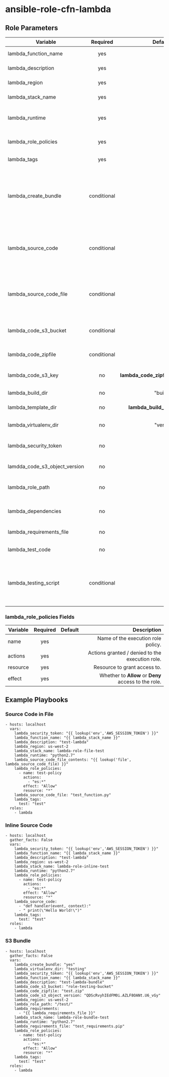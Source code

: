 # ansible-role-cfn-lambda

## Role Parameters
| Variable        | Required           | Default  | Description |
| ------------- |:--------------:| -----:| -------------------------------------------------------------------------:|
| lambda_function_name | yes | | The name to use with the lambda function. |
| lambda_description | yes | | A brief description of the lambda function. |
| lambda_region | yes | | Region to deploy the lambda function into. |
| lambda_stack_name | yes | | Name of the CloudFormation stack. |
| lambda_runtime | yes | | Runtime for the lambda function. Only python runtimes are currently supported. |
| lambda_role_policies | yes | | List of policies to apply to the lambda execution role. |
| lambda_tags | yes | | List of tags to apply to the CloudFormation stack |
| lambda_create_bundle | conditional | | If the lambda function has external dependencies, <strong>yes</strong> instructs role to package them in a virtual environment. Required if <strong>lambda_source_code</strong> and <strong>lambda_source_code_file</strong> are not defined. |
| lambda_source_code | conditional | | Inline source code for lambda function. Required if <strong>lambda_source_code_file</strong> and <strong>lambda_create_bundle</strong> are not defined. |
| lambda_source_code_file | conditional | | File containing the source code to use with the lambda function. Required if <strong>lambda_source_code</strong> and <strong>lambda_create_bundle</strong> are not defined. |
| lambda_code_s3_bucket | conditional | | If deploying a packaged bundle to s3, use the this bucket. Required if creating bundle. |
| lambda_code_zipfile | conditional | | Name of the zip file to build / upload. Required if creating bundle. |
| lambda_code_s3_key | no | <strong>lambda_code_zipfile</strong> | S3 key for bundled zipfile. Used for creating a bundle. |
| lambda_build_dir | no | "build" | Name of directory to place build related files. |
| lambda_template_dir | no | <strong>lambda_build_dir</strong> | Name of directory to place rendered templates. |
| lambda_virtualenv_dir | no | "venv" | Name of virtual environment into which to build function package. |
| lambda_security_token | no | | If a security token is used for the deployment, define it here. |
| lamdda_code_s3_object_version | no | | Version of s3 object for lambda function bundle to use. |
| lambda_role_path | no | | If desired, path to use for the lambda execution role. |
| lambda_dependencies | no | | If deploying a packaged bundle to s3, list of files that need to be included in the bundle |
| lambda_requirements_file | no | | Name of pip requirements file |
| lambda_test_code | no |  | <strong>Yes specifies that a testing script should be run |
| lambda_testing_script | conditional | | A script to test the lambda function prior to deployment (i.e. python-lambda-local). If <strong>lambda_test_code</strong> is set to <strong>yes</strong> this must be defined. |


### lambda_role_policies Fields
| Variable        | Required           | Default  | Description |
| ------------- |:--------------:| -----:| -------------------------------------------------------------------------:|
| name | yes | | Name of the execution role policy. |
| actions | yes | | Actions granted / denied to the execution role. |
| resource | yes | | Resource to grant access to. |
| effect | yes | | Whether to <strong>Allow</strong> or <strong>Deny</strong> access to the role. |


## Example Playbooks
### Source Code in File
```
- hosts: localhost
  vars:
    lambda_security_token: "{{ lookup('env','AWS_SESSION_TOKEN') }}"
    lambda_function_name: "{{ lambda_stack_name }}"
    lambda_description: "test-lambda"
    lambda_region: us-west-2
    lambda_stack_name: lambda-role-file-test
    lambda_runtime: "python2.7"
    lambda_source_code_file_contents: "{{ lookup('file', lambda_source_code_file) }}"
    lambda_role_policies:
      - name: test-policy
        actions:
          - "es:*"
        effect: "Allow"
        resource: "*"
    lambda_source_code_file: "test_function.py"
    lambda_tags:
      test: "test"
  roles:
    - lambda

```

### Inline Source Code
```
- hosts: localhost
  gather_facts: False
  vars:
    lambda_security_token: "{{ lookup('env','AWS_SESSION_TOKEN') }}"
    lambda_function_name: "{{ lambda_stack_name }}"
    lambda_description: "test-lambda"
    lambda_region: us-west-2
    lambda_stack_name: lambda-role-inline-test
    lambda_runtime: "python2.7"
    lambda_role_policies:
      - name: test-policy
        actions:
          - "es:*"
        effect: "Allow"
        resource: "*"
    lambda_source_code:
      - "def handler(event, context):"
      - " print(\"Hello World!\")"
    lambda_tags:
      test: "test"
  roles:
    - lambda
```

### S3 Bundle
```
- hosts: localhost
  gather_facts: False
  vars:
    lambda_create_bundle: "yes"
    lambda_virtualenv_dir: "testing"
    lambda_security_token: "{{ lookup('env','AWS_SESSION_TOKEN') }}"
    lambda_function_name: "{{ lambda_stack_name }}"
    lambda_description: "test-lambda-bundle"
    lambda_code_s3_bucket: "role-testing-bucket"
    lambda_code_zipfile: "test.zip"
    lambda_code_s3_object_version: "QDScRvyhIEdFM0i.AZLF8OANt.U6_vGy"
    lambda_region: us-west-2
    lambda_role_path: "/test/"
    lambda_requirements:
      - "{{ lambda_requirements_file }}"
    lambda_stack_name: lambda-role-bundle-test
    lambda_runtime: "python2.7"
    lambda_requirements_file: "test_requirements.pip"
    lambda_role_policies:
      - name: test-policy
        actions:
          - "es:*"
        effect: "Allow"
        resource: "*"
    lambda_tags:
      test: "test"
  roles:
    - lambda
```
